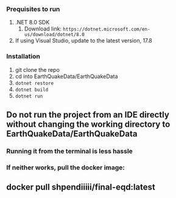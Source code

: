 ﻿### Prequisites to run
1. .NET 8.0 SDK
   1. Download link: ```https://dotnet.microsoft.com/en-us/download/dotnet/8.0```
2. If using Visual Studio, update to the latest version, 17.8

### Installation
1. git clone the repo
2. cd into EarthQuakeData/EarthQuakeData
3. ```dotnet restore```
4. ```dotnet build```
5. ```dotnet run```

## Do not run the project from an IDE directly without changing the working directory to EarthQuakeData/EarthQuakeData
### Running it from the terminal is less hassle


### If neither works, pull the docker image:
## docker pull shpendiiiii/final-eqd:latest
